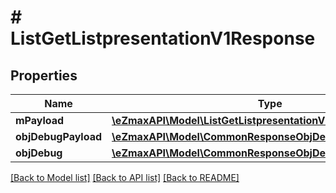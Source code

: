 # # ListGetListpresentationV1Response

## Properties

Name | Type | Description | Notes
------------ | ------------- | ------------- | -------------
**mPayload** | [**\eZmaxAPI\Model\ListGetListpresentationV1ResponseMPayload**](ListGetListpresentationV1ResponseMPayload.md) |  |
**objDebugPayload** | [**\eZmaxAPI\Model\CommonResponseObjDebugPayload**](CommonResponseObjDebugPayload.md) |  | [optional]
**objDebug** | [**\eZmaxAPI\Model\CommonResponseObjDebug**](CommonResponseObjDebug.md) |  | [optional]

[[Back to Model list]](../../README.md#models) [[Back to API list]](../../README.md#endpoints) [[Back to README]](../../README.md)
